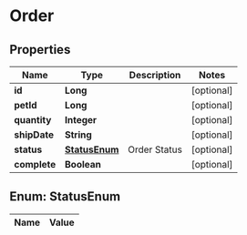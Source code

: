 # Order

## Properties
Name | Type | Description | Notes
------------ | ------------- | ------------- | -------------
**id** | **Long** |  |  [optional]
**petId** | **Long** |  |  [optional]
**quantity** | **Integer** |  |  [optional]
**shipDate** | **String** |  |  [optional]
**status** | [**StatusEnum**](#StatusEnum) | Order Status |  [optional]
**complete** | **Boolean** |  |  [optional]

<a name="StatusEnum"></a>
## Enum: StatusEnum
Name | Value
---- | -----
